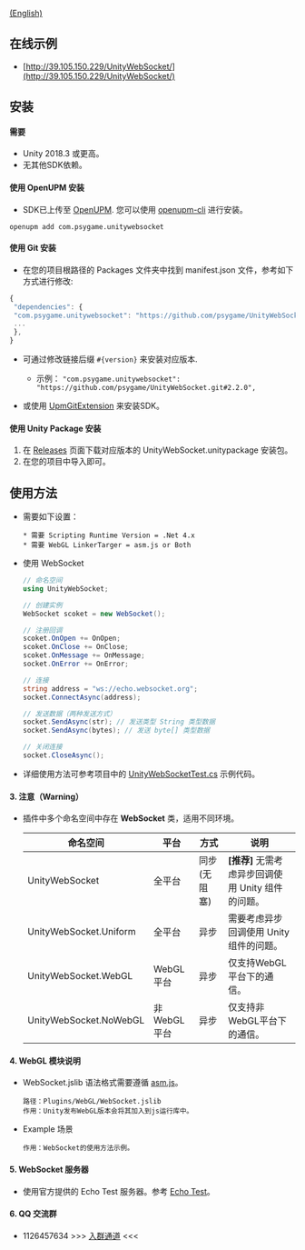 
[(English)](README_EN.md)

## 在线示例

- [http://39.105.150.229/UnityWebSocket/](http://39.105.150.229/UnityWebSocket/)

## 安装

#### 需要

- Unity 2018.3 或更高。
- 无其他SDK依赖。

#### 使用 OpenUPM 安装

- SDK已上传至 [OpenUPM](https://openupm.com).
您可以使用 [openupm-cli](https://github.com/openupm/openupm-cli) 进行安装。
```
openupm add com.psygame.unitywebsocket
```


#### 使用 Git 安装

- 在您的项目根路径的 Packages 文件夹中找到 manifest.json 文件，参考如下方式进行修改:
```js
{
 "dependencies": {
 "com.psygame.unitywebsocket": "https://github.com/psygame/UnityWebSocket.git",
 ...
 },
}
```

- 可通过修改链接后缀 `#{version}` 来安装对应版本.
  * 示例： `"com.psygame.unitywebsocket": "https://github.com/psygame/UnityWebSocket.git#2.2.0",`


- 或使用 [UpmGitExtension](https://github.com/mob-sakai/UpmGitExtension) 来安装SDK。

#### 使用 Unity Package 安装

1. 在 [Releases](https://github.com/psygame/UnityWebSocket/releases) 页面下载对应版本的 UnityWebSocket.unitypackage 安装包。
2. 在您的项目中导入即可。


## 使用方法

- 需要如下设置：

      * 需要 Scripting Runtime Version = .Net 4.x
      * 需要 WebGL LinkerTarger = asm.js or Both

- 使用 WebSocket

  ```csharp
  // 命名空间
  using UnityWebSocket;

  // 创建实例
  WebSocket scoket = new WebSocket();

  // 注册回调
  scoket.OnOpen += OnOpen;
  scoket.OnClose += OnClose;
  scoket.OnMessage += OnMessage;
  socket.OnError += OnError;

  // 连接
  string address = "ws://echo.websocket.org";
  socket.ConnectAsync(address);

  // 发送数据（两种发送方式）
  socket.SendAsync(str); // 发送类型 String 类型数据
  socket.SendAsync(bytes); // 发送 byte[] 类型数据

  // 关闭连接
  socket.CloseAsync();
  ```

- 详细使用方法可参考项目中的 [UnityWebSocketTest.cs](Tests/UnityWebSocketTest.cs) 示例代码。

#### 3. 注意（Warning）

- 插件中多个命名空间中存在 **WebSocket** 类，适用不同环境。

  命名空间 | 平台 | 方式 |  说明  
  -|-|-|-
  UnityWebSocket | 全平台 | 同步(无阻塞) | **[推荐]** 无需考虑异步回调使用 Unity 组件的问题。
  UnityWebSocket.Uniform | 全平台 | 异步 | 需要考虑异步回调使用 Unity 组件的问题。
  UnityWebSocket.WebGL | WebGL平台 | 异步 | 仅支持WebGL平台下的通信。
  UnityWebSocket.NoWebGL | 非WebGL平台 | 异步  | 仅支持非WebGL平台下的通信。

#### 4. WebGL 模块说明

- WebSocket.jslib 语法格式需要遵循 [asm.js](http://www.ruanyifeng.com/blog/2017/09/asmjs_emscripten.html)。

      路径：Plugins/WebGL/WebSocket.jslib
      作用：Unity发布WebGL版本会将其加入到js运行库中。

- Example 场景

      作用：WebSocket的使用方法示例。

#### 5. WebSocket 服务器

- 使用官方提供的 Echo Test 服务器。参考 [Echo Test](http://www.websocket.org/echo.html)。

#### 6. QQ 交流群
- 1126457634  >>> [入群通道](https://qm.qq.com/cgi-bin/qm/qr?k=KcexYJ9aYwogFXbj2aN0XHH5b2G7ICmd) <<<
